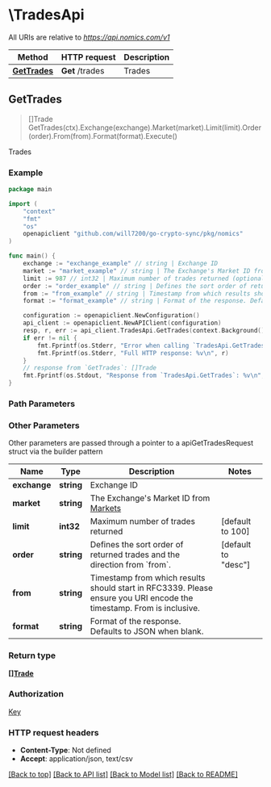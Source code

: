 # \TradesApi

All URIs are relative to *https://api.nomics.com/v1*

Method | HTTP request | Description
------------- | ------------- | -------------
[**GetTrades**](TradesApi.md#GetTrades) | **Get** /trades | Trades



## GetTrades

> []Trade GetTrades(ctx).Exchange(exchange).Market(market).Limit(limit).Order(order).From(from).Format(format).Execute()

Trades



### Example

```go
package main

import (
    "context"
    "fmt"
    "os"
    openapiclient "github.com/will7200/go-crypto-sync/pkg/nomics"
)

func main() {
    exchange := "exchange_example" // string | Exchange ID
    market := "market_example" // string | The Exchange's Market ID from [Markets](#tag/Markets)
    limit := 987 // int32 | Maximum number of trades returned (optional) (default to 100)
    order := "order_example" // string | Defines the sort order of returned trades and the direction from `from`.  (optional) (default to "desc")
    from := "from_example" // string | Timestamp from which results should start in RFC3339. Please ensure you URI encode the timestamp. From is inclusive.  (optional)
    format := "format_example" // string | Format of the response. Defaults to JSON when blank. (optional)

    configuration := openapiclient.NewConfiguration()
    api_client := openapiclient.NewAPIClient(configuration)
    resp, r, err := api_client.TradesApi.GetTrades(context.Background(), exchange, market).Limit(limit).Order(order).From(from).Format(format).Execute()
    if err != nil {
        fmt.Fprintf(os.Stderr, "Error when calling `TradesApi.GetTrades``: %v\n", err)
        fmt.Fprintf(os.Stderr, "Full HTTP response: %v\n", r)
    }
    // response from `GetTrades`: []Trade
    fmt.Fprintf(os.Stdout, "Response from `TradesApi.GetTrades`: %v\n", resp)
}
```

### Path Parameters



### Other Parameters

Other parameters are passed through a pointer to a apiGetTradesRequest struct via the builder pattern


Name | Type | Description  | Notes
------------- | ------------- | ------------- | -------------
 **exchange** | **string** | Exchange ID | 
 **market** | **string** | The Exchange&#39;s Market ID from [Markets](#tag/Markets) | 
 **limit** | **int32** | Maximum number of trades returned | [default to 100]
 **order** | **string** | Defines the sort order of returned trades and the direction from &#x60;from&#x60;.  | [default to &quot;desc&quot;]
 **from** | **string** | Timestamp from which results should start in RFC3339. Please ensure you URI encode the timestamp. From is inclusive.  | 
 **format** | **string** | Format of the response. Defaults to JSON when blank. | 

### Return type

[**[]Trade**](Trade.md)

### Authorization

[Key](../README.md#Key)

### HTTP request headers

- **Content-Type**: Not defined
- **Accept**: application/json, text/csv

[[Back to top]](#) [[Back to API list]](../README.md#documentation-for-api-endpoints)
[[Back to Model list]](../README.md#documentation-for-models)
[[Back to README]](../README.md)

